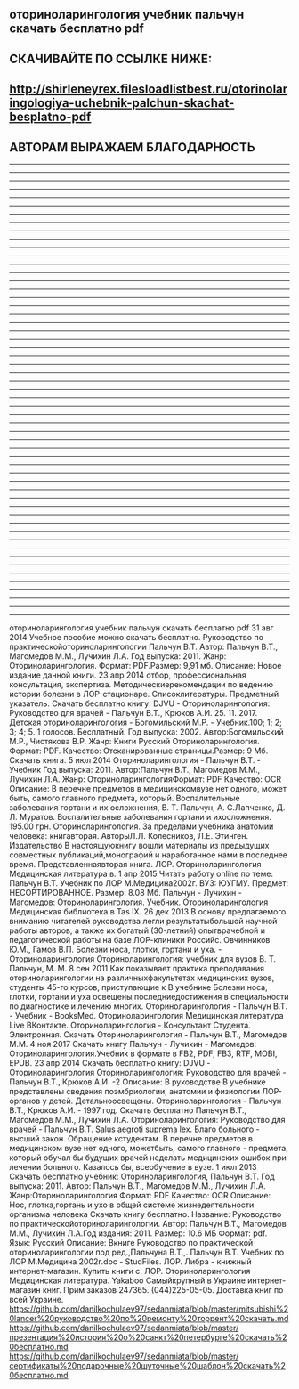 оториноларингология учебник пальчун скачать бесплатно pdf
--------------------------------------------------
СКАЧИВАЙТЕ ПО ССЫЛКЕ НИЖЕ:
--------------------------------------------------
http://shirleneyrex.filesloadlistbest.ru/otorinolaringologiya-uchebnik-palchun-skachat-besplatno-pdf
--------------------------------------------------
АВТОРАМ ВЫРАЖАЕМ БЛАГОДАРНОСТЬ
--------------------------------------------------
--------------------------------------------------
--------------------------------------------------
--------------------------------------------------
--------------------------------------------------
--------------------------------------------------
--------------------------------------------------
--------------------------------------------------
--------------------------------------------------
--------------------------------------------------
--------------------------------------------------
--------------------------------------------------
--------------------------------------------------
--------------------------------------------------
--------------------------------------------------
--------------------------------------------------
--------------------------------------------------
--------------------------------------------------
--------------------------------------------------
--------------------------------------------------
--------------------------------------------------
--------------------------------------------------
--------------------------------------------------
--------------------------------------------------
--------------------------------------------------
--------------------------------------------------
--------------------------------------------------
--------------------------------------------------
--------------------------------------------------
--------------------------------------------------
--------------------------------------------------
--------------------------------------------------
--------------------------------------------------
--------------------------------------------------
--------------------------------------------------
--------------------------------------------------
--------------------------------------------------
--------------------------------------------------
--------------------------------------------------
--------------------------------------------------
--------------------------------------------------
--------------------------------------------------
--------------------------------------------------
--------------------------------------------------
--------------------------------------------------
--------------------------------------------------
--------------------------------------------------
--------------------------------------------------
--------------------------------------------------
--------------------------------------------------
--------------------------------------------------
--------------------------------------------------
--------------------------------------------------
--------------------------------------------------
--------------------------------------------------
--------------------------------------------------
оториноларингология учебник пальчун скачать бесплатно pdf 31 авг 2014  Учебное пособие можно скачать бесплатно.  Руководство по практическойоториноларингологии  Пальчун В.Т.  Автор: Пальчун В.Т., Магомедов М.М., Лучихин Л.А. Год выпуска: 2011. Жанр: Оториноларингология. Формат: PDF.Размер: 9,91 мб. Описание: Новое издание данной книги. 23 апр 2014   отбор, профессиональная консультация, экспертиза. Методическиерекомендации по ведению истории болезни в ЛOP-стационаре. Списоклитературы. Предметный указатель. Скачать бесплатно книгу: DJVU - Оториноларингология: Руководство для врачей - Пальчун В.Т., Крюков А.И. 25. 11. 2017. Детская оториноларингология - Богомильский М.Р. - Учебник.100; 1; 2; 3; 4; 5. 1 голосов. Бесплатный. Год выпуска: 2002. Автор:Богомильский М.Р., Чистякова В.Р. Жанр: Книги  Русский Оториноларингология. Формат: PDF. Качество: Отсканированные страницы.Размер: 9 Мб. Скачать книга. 5 июл 2014  Оториноларингология - Пальчун В.Т. - Учебник Год выпуска: 2011. Автор:Пальчун В.Т., Магомедов М.М., Лучихин Л.А. Жанр: ОториноларингологияФормат: PDF Качество: OCR Описание: В перечне предметов в медицинскомвузе нет одного, может быть, самого главного предмета, который. Воспалительные заболевания гортани и их осложнения, В. Т. Пальчун, А. С.Лапченко, Д. Л. Муратов. Воспалительные заболевания гортани и ихосложнения. 195.00 грн. Оториноларингология.  За пределами учебника анатомии человека: книгавторая. АвторыЛ.Л. Колесников, Л.Е. Этинген. Издательство  В настоящуюкнигу вошли материалы из предыдущих совместных публикаций,монографий и наработанное нами в последнее время. Представленнаявторая книга. ЛОР. Оториноларингология  Медицинская литература в. 1 апр 2015  Читать работу online по теме: Пальчун В.Т. Учебник по ЛОР М.Медицина2002г. ВУЗ: ЮУГМУ. Предмет: НЕСОРТИРОВАННОЕ. Размер: 8.08 Mб. Пальчун - Лучихин - Магомедов: Оториноларингология. Учебник. Оториноларингология  Медицинская библиотека в Tas IX. 26 дек 2013  В основу предлагаемого вниманию читателей руководства легли результатыбольшой научной работы авторов, а также их богатый (30-летний) опытврачебной и педагогической работы на базе ЛОР-клиники Российс. Овчинников Ю.М., Гамов В.П. Болезни носа, глотки, гортани и уха. - Оториноларингология
Оториноларингология: учебник для вузов  В. Т. Пальчун, М. М. 8 сен 2011  Как показывает практика преподавания оториноларингологии на различныхфакультетах медицинских вузов, студенты 45-го курсов, приступающие к В учебнике Болезни носа, глотки, гортани и уха освещены последниедостижения в специальности по диагностике и лечению многих. Оториноларингология - Пальчун В.Т. - Учебник - BooksMed. Оториноларингология  Медицинская литература Live  ВКонтакте. Оториноларингология - Консультант Студента. Электронная. Скачать Оториноларингология - Пальчун В.Т., Магомедов М.М. 4 ноя 2017  Скачать книгу Пальчун - Лучихин - Магомедов: Оториноларингология.Учебник в формате в FB2, PDF, FB3, RTF, MOBI, EPUB. 23 апр 2014  Скачать бесплатно книгу: DJVU - Оториноларингология Оториноларингология: Руководство для врачей - Пальчун В.Т., Крюков А.И. -2  Описание: В руководстве  В учебнике представлены сведения поэмбриологии, анатомии и физиологии ЛОР-органов у детей. Детальноосвещены. Оториноларингология - Пальчун В.Т., Крюков А.И. - 1997 год. Скачать бесплатно Пальчун В.Т., Магомедов М.М., Лучихин Л.А. Оториноларингология: Руководство для врачей - Пальчун В.Т. Salus aegroti suprema lex. Благо больного - высший закон. Обращение кстудентам. В перечне предметов в медицинском вузе нет одного, можетбыть, самого главного - предмета, который обучал бы будущих врачей неделать медицинских ошибок при лечении больного. Казалось бы, всеобучение в вузе. 1 июл 2013  Скачать бесплатно учебник: Оториноларингология, Пальчун В.Т. Год выпуска: 2011. Автор: Пальчун В.Т., Магомедов М.М., Лучихин Л.А. Жанр:Оториноларингология Формат: PDF Качество: OCR Описание: Нос, глотка,гортань и ухо в общей системе жизнедеятельности организма человека
Скачать книгу бесплатно. Название: Руководство по практическойоториноларингологии. Автор: Пальчун В.Т., Магомедов М.М., Лучихин Л.А.Год издания: 2011. Размер: 10.6 МБ Формат: pdf. Язык: Русский Описание: Вкниге Руководство по практической оториноларингологии под ред.,Пальчуна В.Т.,. Пальчун В.Т. Учебник по ЛОР М.Медицина 2002г.doc - StudFiles. ЛОР. Либра - книжный интернет-магазин. Купить книги с. ЛОР. Оториноларингология  Медицинская литература. Yakaboo  Самыйкрупный в Украине интернет-магазин книг. Прим заказов 247365.  (044)225-05-05. Доставка книг по всей Украине.
https://github.com/danilkochulaev97/sedanmiata/blob/master/mitsubishi%20lancer%20руководство%20по%20ремонту%20торрент%20скачать.md
https://github.com/danilkochulaev97/sedanmiata/blob/master/презентация%20история%20о%20санкт%20петербурге%20скачать%20бесплатно.md
https://github.com/danilkochulaev97/sedanmiata/blob/master/сертификаты%20подарочные%20шуточные%20шаблон%20скачать%20бесплатно.md